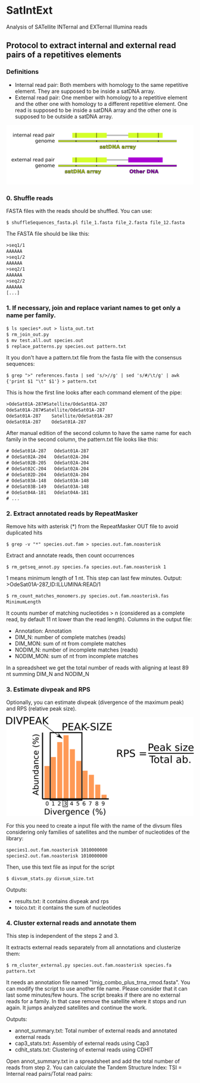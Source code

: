 # SatIntExt
Analysis of SATellite INTernal and EXTernal Illumina reads

## Protocol to extract internal and external read pairs of a repetitives elements

### Definitions

- Internal read pair: Both members with homology to the same repetitive element. They are supposed to be inside a satDNA array.
- External read pair: One member with homology to a repetitive element and the other one with homology to a different repetitive element. One read is supposed to be inside a satDNA array and the other one is supposed to be outside a satDNA array.

![My image](https://github.com/fjruizruano/SatIntExt/blob/main/internal_external_read_pairs.png)

### 0. Shuffle reads

FASTA files with the reads should be shuffled. You can use:
```
$ shuffleSequences_fasta.pl file_1.fasta file_2.fasta file_12.fasta
```

The FASTA file should be like this:
```
>seq1/1
AAAAAA
>seq1/2
AAAAAA
>seq2/1
AAAAAA
>seq2/2
AAAAAA
[...]
```

### 1. If necessary, join and replace variant names to get only a name per family.

```
$ ls species*.out > lista_out.txt
$ rm_join_out.py
$ mv test.all.out species.out
$ replace_patterns.py species.out pattern.txt
```

It you don't have a pattern.txt file from the fasta file with the consensus sequences:
```
$ grep ">" references.fasta | sed 's/>//g' | sed 's/#/\t/g' | awk {'print $1 "\t" $1'} > pattern.txt
```

This is how the first line looks after each command element of the pipe:
```
>OdeSat01A-287#Satellite/OdeSat01A-287
OdeSat01A-287#Satellite/OdeSat01A-287
OdeSat01A-287    Satellite/OdeSat01A-287
OdeSat01A-287    OdeSat01A-287
```

After manual edition of the second column to have the same name for each family in the second column, the pattern.txt file looks like this:
```
# OdeSat01A-287   OdeSat01A-287
# OdeSat02A-204   OdeSat02A-204
# OdeSat02B-205   OdeSat02A-204
# OdeSat02C-204   OdeSat02A-204
# OdeSat02D-204   OdeSat02A-204
# OdeSat03A-148   OdeSat03A-148
# OdeSat03B-149   OdeSat03A-148
# OdeSat04A-181   OdeSat04A-181
# ...
```

### 2. Extract annotated reads by RepeatMasker

Remove hits with asterisk (*) from the RepeatMasker OUT file to avoid duplicated hits

```
$ grep -v "*" species.out.fam > species.out.fam.noasterisk
```

Extract and annotate reads, then count occurrences
```
$ rm_getseq_annot.py species.fa species.out.fam.noasterisk 1
```
1 means minimum length of 1 nt.
This step can last few minutes.
Output: >OdeSat01A-287_ID:ILLUMINA:READ/1

```
$ rm_count_matches_monomers.py species.out.fam.noasterisk.fas MinimumLength
```
It counts number of matching nucleotides > n (considered as a complete read, by default 11 nt lower than the read length).
Columns in the output file:
* Annotation: Annotation
* DIM_N: number of complete matches (reads)
* DIM_MON: sum of nt from complete matches
* NODIM_N: number of incomplete matches (reads)
* NODIM_MON: sum of nt from incomplete matches

In a spreadsheet we get the total number of reads with aligning at least 89 nt summing DIM_N and NODIM_N

### 3. Estimate divpeak and RPS

Optionally, you can estimate divpeak (divergence of the maximum peak) and RPS (relative peak size).

![Divpeak](https://github.com/fjruizruano/SatIntExt/blob/main/divpeak_github.png)

For this you need to create a input file with the name of the divsum files considering only families of satellites and the number of nucleotides of the library:
```
species1.out.fam.noasterisk	1010000000
species2.out.fam.noasterisk	1010000000
```

Then, use this text file as input for the script
```
$ divsum_stats.py divsum_size.txt
```

Outputs:
* results.txt: it contains divpeak and rps
* toico.txt: it contains the sum of nucleotides

### 4. Cluster external reads and annotate them

This step is independent of the steps 2 and 3.

It extracts external reads separately from all annotations and clusterize them:
```
$ rm_cluster_external.py species.out.fam.noasterisk species.fa pattern.txt
```

It needs an annotation file named "lmig_combo_plus_trna_rmod.fasta". You can modify the script to use another file name.
Please consider that it can last some minutes/few hours.
The script breaks if there are no external reads for a family. In that case remove the satellite where it stops and run again. It jumps analyzed satellites and continue the work.

Outputs:
* annot_summary.txt: Total number of external reads and annotated external reads
* cap3_stats.txt: Assembly of external reads using Cap3
* cdhit_stats.txt: Clustering of external reads using CDHIT

Open annot_summary.txt in a spreadsheet and add the total number of reads from step 2.
You can calculate the Tandem Structure Index: TSI = Internal read pairs/Total read pairs:


